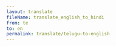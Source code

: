 ```yaml
--- 
layout: translate 
fileName: translate_english_to_hindi 
from: te
to: en 
permalink: translate/telugu-to-english
---
```

